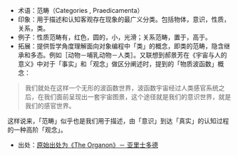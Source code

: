 + 术语：范畴（Categories , Praedicamenta）
+ 印象：用于描述和认知客观存在现象的最广义分类。包括物体，意识，性质，关系，类。
+ 例子：性质范畴有，红色，圆的，小，光滑；关系范畴，置于，高于。
+ 拓展：提供哲学角度理解面向对象编程中「类」的概念，即类的范畴，隐含继承和多态。例如［动物－哺乳动物－人类］。又联想到郝景芳在《宇宙与人的意义》中对于「事实」和「观念」做区分阐述时，提到的「物质波函数」概念：
>我们就处在这样一个无形的波函数世界，波函数宇宙经过人类感官系统之后，在我们面前呈现出一套宇宙图景，这个途径就是我们的意识世界，就是我们的感官世界。

这样说来，「范畴」似乎也是我们用于描述，由「意识」到达「真实」的认知过程的一种高阶「观念」。
+ 出处：[原始出处为《The Organon》－ 亚里士多德](https://en.wikipedia.org/wiki/Categories_(Aristotle))
